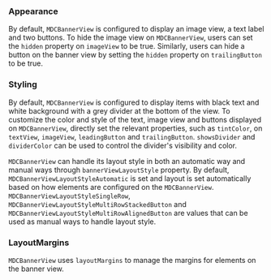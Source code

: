 ### Appearance

By default, `MDCBannerView` is configured to display an image view, a text label and two buttons. To hide the image view on `MDCBannerView`, users can set the `hidden` property on `imageView` to be true. Similarly, users can hide a button on the banner view by setting the `hidden` property on `trailingButton` to be true.

### Styling

By default, `MDCBannerView` is configured to display items with black text and white background with a grey divider at the bottom of the view. To customize the color and style of the text, image view and buttons displayed on `MDCBannerView`, directly set the relevant properties, such as `tintColor`, on `textView`, `imageView`, `leadingButton` and `trailingButton`. `showsDivider` and `dividerColor` can be used to control the divider's visibility and color.

`MDCBannerView` can handle its layout style in both an automatic way and manual ways through `bannerViewLayoutStyle` property. By default, `MDCBannerViewLayoutStyleAutomatic` is set and layout is set automatically based on how elements are configured on the `MDCBannerView`. `MDCBannerViewLayoutStyleSingleRow`, `MDCBannerViewLayoutStyleMultiRowStackedButton` and `MDCBannerViewLayoutStyleMultiRowAlignedButton` are values that can be used as manual ways to handle layout style.

### LayoutMargins

`MDCBannerView` uses `layoutMargins` to manage the margins for elements on the banner view.
<!--</div>-->
